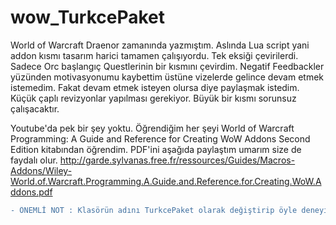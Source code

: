 # wow_TurkcePaket
World of Warcraft Draenor zamanında yazmıştım. Aslında Lua script yani addon kısmı tasarım harici tamamen çalışıyordu. Tek eksiği çevirilerdi. Sadece Orc başlangıç Questlerinin bir kısmını çevirdim. Negatif Feedbackler yüzünden motivasyonumu kaybettim üstüne vizelerde gelince devam etmek istemedim. Fakat devam etmek isteyen olursa diye paylaşmak istedim. Küçük çaplı revizyonlar yapılması gerekiyor. Büyük bir kısmı sorunsuz çalışacaktır.

Youtube'da pek bir şey yoktu. Öğrendiğim her şeyi World of Warcraft Programming: A Guide and Reference for Creating WoW Addons Second Edition kitabından öğrendim. PDF'ini aşağıda paylaştım umarım size de faydalı olur.
http://garde.sylvanas.free.fr/ressources/Guides/Macros-Addons/Wiley-World.of.Warcraft.Programming.A.Guide.and.Reference.for.Creating.WoW.Addons.pdf


```diff
- ÖNEMLİ NOT : Klasörün adını TurkcePaket olarak değiştirip öyle deneyin. Yoksa ÇALIŞMAYACAKTIR.
```
